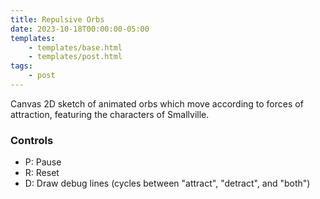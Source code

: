 ```yaml
---
title: Repulsive Orbs
date: 2023-10-18T00:00:00-05:00
templates:
    - templates/base.html
    - templates/post.html
tags:
    - post
---
```


Canvas 2D sketch of animated orbs which move according to forces of attraction,
featuring the characters of Smallville.

<div id="sketch"></div>

### Controls

-   P: Pause
-   R: Reset
-   D: Draw debug lines (cycles between "attract", "detract", and "both")

